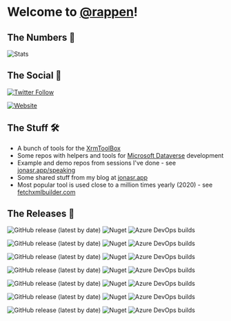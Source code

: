 # Welcome to [@rappen](https://github.com/rappen)!

## The Numbers 🔢

![Stats](https://github-readme-stats.vercel.app/api?username=rappen&show_icons=true&theme=yeblu&count_private=true&include_all_commits=true)

## The Social 💬

[![Twitter Follow](https://img.shields.io/twitter/follow/rappen?color=blue&logo=twitter&style=flat-square)](https://twitter.com/intent/follow?screen_name=rappen)

[![Website](https://img.shields.io/website?label=jonasr.app&style=flat-square&up_message=all-systems-go&url=https%3A%2F%2Fjonasr.app)](https://jonasr.app)

## The Stuff 🛠

* A bunch of tools for the [XrmToolBox](https://www.xrmtoolbox.com)
* Some repos with helpers and tools for [Microsoft Dataverse](https://docs.microsoft.com/en-us/powerapps/maker/data-platform/data-platform-intro?WT.mc_id=BA-MVP-5002475) development 
* Example and demo repos from sessions I've done - see [jonasr.app/speaking](https://jonasr.app/speaking)
* Some shared stuff from my blog at [jonasr.app](https://jonasr.app)
* Most popular tool is used close to a million times yearly (2020) - see [fetchxmlbuilder.com](https://fetchxmlbuilder.com)

## The Releases 🚀

![GitHub release (latest by date)](https://img.shields.io/github/v/release/rappen/fetchxmlbuilder?style=flat-square&label=FetchXML%20Builder)
![Nuget](https://img.shields.io/nuget/dt/Cinteros.Xrm.FetchXMLBuilder?label=total%20downloads&style=flat-square)
![Azure DevOps builds](https://img.shields.io/azure-devops/build/jonasrapp/GitHub%2520Builds/1?style=flat-square)

![GitHub release (latest by date)](https://img.shields.io/github/v/release/rappen/plugintraceviewer?style=flat-square&label=Plugin%20Trace%20Viewer)
![Nuget](https://img.shields.io/nuget/dt/Cinteros.XrmToolBox.PluginTraceViewer?label=total%20downloads&style=flat-square)
![Azure DevOps builds](https://img.shields.io/azure-devops/build/jonasrapp/GitHub%2520Builds/4?style=flat-square)

![GitHub release (latest by date)](https://img.shields.io/github/v/release/rappen/lcg-udg?style=flat-square&label=Latebound%20Constants%20Generator)
![Nuget](https://img.shields.io/nuget/dt/Rappen.XrmToolBox.LateboundConstantsGenerator?label=total%20downloads&style=flat-square)
![Azure DevOps builds](https://img.shields.io/azure-devops/build/jonasrapp/GitHub%2520Builds/5?style=flat-square)

![GitHub release (latest by date)](https://img.shields.io/github/v/release/rappen/lcg-udg?style=flat-square&label=UML%20Diagram%20Generator)
![Nuget](https://img.shields.io/nuget/dt/Rappen.XrmToolBox.UMLDiagramGenerator?label=total%20downloads&style=flat-square)
![Azure DevOps builds](https://img.shields.io/azure-devops/build/jonasrapp/GitHub%2520Builds/5?style=flat-square)

![GitHub release (latest by date)](https://img.shields.io/github/v/release/rappen/customactiontester?style=flat-square&label=Custom%20API%20Tester)
![Nuget](https://img.shields.io/nuget/dt/Rappen.XrmToolBox.CustomAPITester?label=total%20downloads&style=flat-square)
![Azure DevOps builds](https://img.shields.io/azure-devops/build/jonasrapp/GitHub%2520Builds/21?style=flat-square)

![GitHub release (latest by date)](https://img.shields.io/github/v/release/rappen/customactiontester?style=flat-square&label=Custom%20Action%20Tester)
![Nuget](https://img.shields.io/nuget/dt/Rappen.XrmToolBox.CustomActionTester?label=total%20downloads&style=flat-square)
![Azure DevOps builds](https://img.shields.io/azure-devops/build/jonasrapp/GitHub%2520Builds/21?style=flat-square)

![GitHub release (latest by date)](https://img.shields.io/github/v/release/rappen/entitypermissionvisualizer?style=flat-square&label=Portal%20Entity%20Permission%20Visualizer)
![Nuget](https://img.shields.io/nuget/dt/Rappen.XrmToolBox.EntityPermissionVisualizer?label=total%20downloads&style=flat-square)
![Azure DevOps builds](https://img.shields.io/azure-devops/build/jonasrapp/GitHub%2520Builds/22?style=flat-square)

<!--
**rappen/rappen** is a ✨ _special_ ✨ repository because its `README.md` (this file) appears on your GitHub profile.

Here are some ideas to get you started:

- 🔭 I’m currently working on ...
- 🌱 I’m currently learning ...
- 👯 I’m looking to collaborate on ...
- 🤔 I’m looking for help with ...
- 💬 Ask me about ...
- 📫 How to reach me: ...
- 😄 Pronouns: ...
- ⚡ Fun fact: ...
[![rappen's GitHub stats](https://github-readme-stats.vercel.app/api?username=rappen&show_icons=true&icon_color=586069&text_color=586069&bg_color=fff&line_height=30&hide_title=true&title_color=0366d6)](https://github.com/anuraghazra/github-readme-stats)
-->

